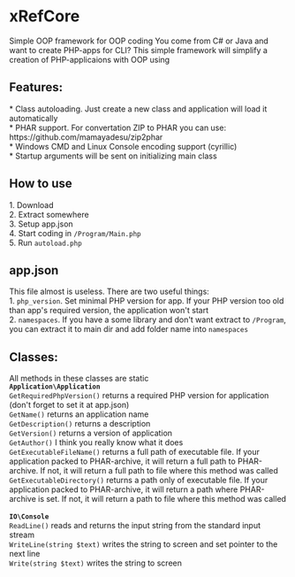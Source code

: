 # xRefCore
Simple OOP framework for OOP coding
You come from C# or Java and want to create PHP-apps for CLI?
This simple framework will simplify a creation of PHP-applicaions with OOP using

<h2>Features:</h2>
* Class autoloading. Just create a new class and application will load it automatically<br>
* PHAR support. For convertation ZIP to PHAR you can use: https://github.com/mamayadesu/zip2phar<br>
* Windows CMD and Linux Console encoding support (cyrillic)<br>
* Startup arguments will be sent on initializing main class<br>

<h2>How to use</h2>
1. Download<br>
2. Extract somewhere<br>
3. Setup app.json<br>
4. Start coding in <code>/Program/Main.php</code><br>
5. Run <code>autoload.php</code><br>

<h2>app.json</h2>
This file almost is useless. There are two useful things:<br>
1. <code>php_version</code>. Set minimal PHP version for app. If your PHP version too old than app's required version, the application won't start<br>
2. <code>namespaces</code>. If you have a some library and don't want extract to <code>/Program</code>, you can extract it to main dir and add folder name into <code>namespaces</code><br>

<h2>Classes:</h2>
All methods in these classes are static<br>
<b><code>Application\Application</code></b><br>
<code>GetRequiredPhpVersion()</code> returns a required PHP version for application (don't forget to set it at app.json)<br>
<code>GetName()</code> returns an application name<br>
<code>GetDescription()</code> returns a description<br>
<code>GetVersion()</code> returns a version of application<br>
<code>GetAuthor()</code> I think you really know what it does<br>
<code>GetExecutableFileName()</code> returns a full path of executable file. If your application packed to PHAR-archive, it will return a full path to PHAR-archive. If not, it will return a full path to file where this method was called<br>
<code>GetExecutableDirectory()</code> returns a path only of executable file. If your application packed to PHAR-archive, it will return a path where PHAR-archive is set. If not, it will return a path to file where this method was called<br>
<br>
<b><code>IO\Console</code></b><br>
<code>ReadLine()</code> reads and returns the input string from the standard input stream<br>
<code>WriteLine(string $text)</code> writes the string to screen and set pointer to the next line<br>
<code>Write(string $text)</code> writes the string to screen<br>
